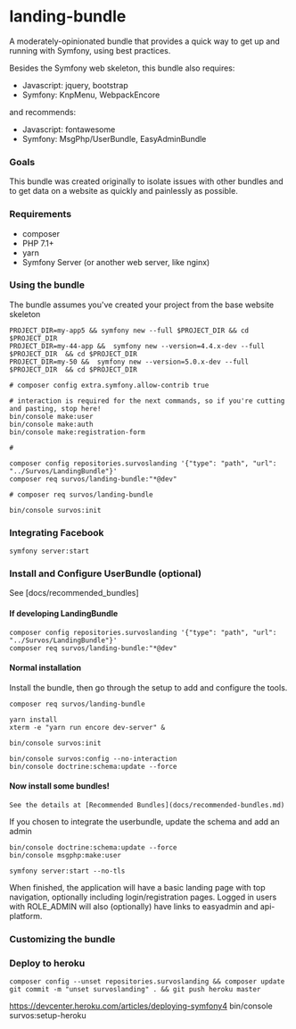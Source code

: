 # landing-bundle

A moderately-opinionated bundle that provides a quick way to get up and running with Symfony, using best practices.  

Besides the Symfony web skeleton, this bundle also requires:

* Javascript: jquery, bootstrap
* Symfony: KnpMenu, WebpackEncore

and recommends:

* Javascript: fontawesome
* Symfony: MsgPhp/UserBundle, EasyAdminBundle

### Goals

This bundle was created originally to isolate issues with other bundles and to get data on a website as quickly and painlessly as possible.  


### Requirements

* composer
* PHP 7.1+
* yarn
* Symfony Server (or another web server, like nginx)

### Using the bundle

The bundle assumes you've created your project from the base website skeleton


    PROJECT_DIR=my-app5 && symfony new --full $PROJECT_DIR && cd $PROJECT_DIR
    PROJECT_DIR=my-44-app &&  symfony new --version=4.4.x-dev --full $PROJECT_DIR  && cd $PROJECT_DIR
    PROJECT_DIR=my-50 &&  symfony new --version=5.0.x-dev --full $PROJECT_DIR  && cd $PROJECT_DIR
    
    # composer config extra.symfony.allow-contrib true

    # interaction is required for the next commands, so if you're cutting and pasting, stop here!
    bin/console make:user 
    bin/console make:auth
    bin/console make:registration-form
    
    # 
    
    composer config repositories.survoslanding '{"type": "path", "url": "../Survos/LandingBundle"}'
    composer req survos/landing-bundle:"*@dev"

    # composer req survos/landing-bundle
    
    bin/console survos:init
    

### Integrating Facebook

    
    symfony server:start 

### Install and Configure UserBundle (optional)

See [docs/recommended_bundles]


#### If developing LandingBundle

    composer config repositories.survoslanding '{"type": "path", "url": "../Survos/LandingBundle"}'
    composer req survos/landing-bundle:"*@dev"


#### Normal installation

Install the bundle, then go through the setup to add and configure the tools.

    composer req survos/landing-bundle
    
    yarn install 
    xterm -e "yarn run encore dev-server" &
    
    bin/console survos:init

    bin/console survos:config --no-interaction
    bin/console doctrine:schema:update --force
    
#### Now install some bundles!
     
    See the details at [Recommended Bundles](docs/recommended-bundles.md)

If you chosen to integrate the userbundle, update the schema and add an admin    
    
    bin/console doctrine:schema:update --force
    bin/console msgphp:make:user

    symfony server:start --no-tls
    
When finished, the application will have a basic landing page with top navigation, optionally including login/registration pages.  Logged in users with ROLE_ADMIN will also (optionally) have links to easyadmin and api-platform.  

### Customizing the bundle

### Deploy to heroku



    composer config --unset repositories.survoslanding && composer update
    git commit -m "unset survoslanding" . && git push heroku master

https://devcenter.heroku.com/articles/deploying-symfony4
bin/console survos:setup-heroku



   
    

